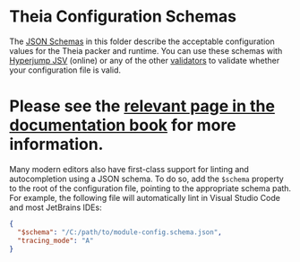 # Theia Configuration Schemas

The [JSON Schemas](https://json-schema.org/) in this folder describe the acceptable configuration values for the Theia
packer and runtime. You can use these schemas with [Hyperjump JSV](https://json-schema.hyperjump.io/) (online) or any of
the other [validators](https://json-schema.org/implementations.html#validators) to validate whether your configuration
file is valid.

# **Please see the [relevant page in the documentation book](../docs/configs/readme.md) for more information.**

Many modern editors also have first-class support for linting and autocompletion using a JSON schema. To do so, add the `$schema` property to the root of the configuration file, pointing to the appropriate schema path. For example, the following file will automatically lint in Visual Studio Code and most JetBrains IDEs:

```json
{
  "$schema": "/C:/path/to/module-config.schema.json",
  "tracing_mode": "A"
}
```
